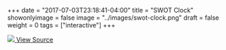 +++
date = "2017-07-03T23:18:41-04:00"
title = "SWOT Clock"
showonlyimage = false
image = "../images/swot-clock.png"
draft = false
weight = 0
tags = ["interactive"]
+++

<a href="https://semnext.tw.rpi.edu">
<img class="full-page-img" src="../../images/swot-clock.png">
</a>

<a href="https://github.com/mpoegel/SemNExT-Visualizations">
  <i class="fa fa-github"></i> View Source
</a>
